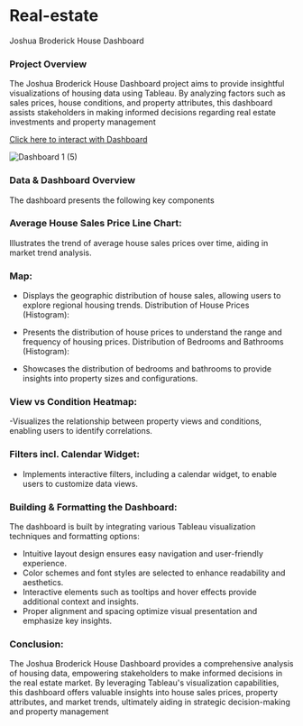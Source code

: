 # Real-estate
Joshua Broderick House Dashboard

### Project Overview

The Joshua Broderick House Dashboard project aims to provide insightful visualizations of housing data using Tableau. By analyzing factors such as sales prices, house conditions, and property attributes, this dashboard assists stakeholders in making informed decisions regarding real estate investments and property management

[Click here to interact with Dashboard](https://public.tableau.com/views/PORTFOLIOPROJECT_17054404777740/Dashboard1?:language=en-GB&:sid=&:display_count=n&:origin=viz_share_link)

![Dashboard 1 (5)](https://github.com/j7878/Real-estate/assets/58298723/469fd6a6-3117-4123-964d-63246bc66308)


### Data & Dashboard Overview
The dashboard presents the following key components

### Average House Sales Price Line Chart:

Illustrates the trend of average house sales prices over time, aiding in market trend analysis.

### Map:
- Displays the geographic distribution of house sales, allowing users to explore regional housing trends.
Distribution of House Prices (Histogram):

- Presents the distribution of house prices to understand the range and frequency of housing prices.
Distribution of Bedrooms and Bathrooms (Histogram):

- Showcases the distribution of bedrooms and bathrooms to provide insights into property sizes and configurations.
  
### View vs Condition Heatmap:

-Visualizes the relationship between property views and conditions, enabling users to identify correlations. 

### Filters incl. Calendar Widget:

- Implements interactive filters, including a calendar widget, to enable users to customize data views.


### Building & Formatting the Dashboard:
The dashboard is built by integrating various Tableau visualization techniques and formatting options:

- Intuitive layout design ensures easy navigation and user-friendly experience.
- Color schemes and font styles are selected to enhance readability and aesthetics.
- Interactive elements such as tooltips and hover effects provide additional context and insights.
- Proper alignment and spacing optimize visual presentation and emphasize key insights.
  

### Conclusion:
The Joshua Broderick House Dashboard provides a comprehensive analysis of housing data, empowering stakeholders to make informed decisions in the real estate market. By leveraging Tableau's visualization capabilities, this dashboard offers valuable insights into house sales prices, property attributes, and market trends, ultimately aiding in strategic decision-making and property management

